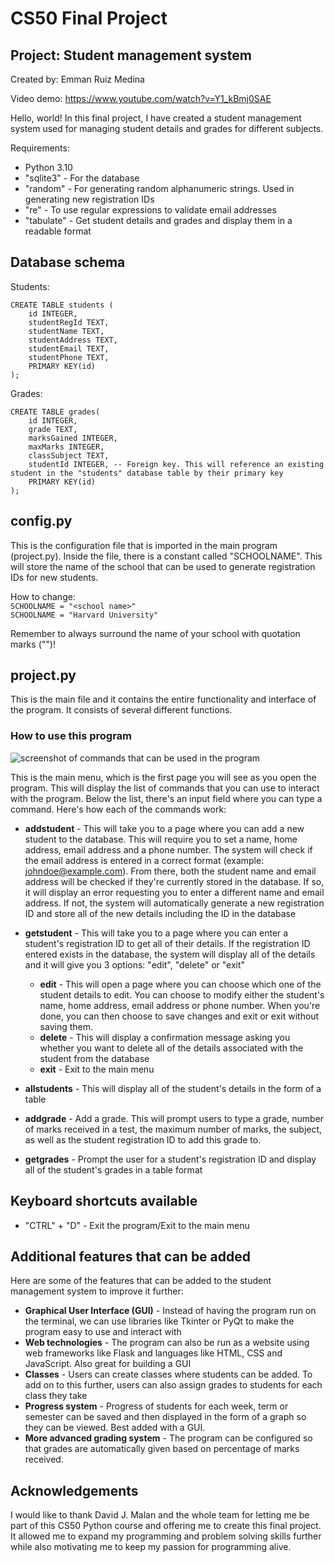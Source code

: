 # CS50 Final Project
## Project: Student management system

Created by: Emman Ruiz Medina

Video demo: https://www.youtube.com/watch?v=Y1_kBmj0SAE

Hello, world! In this final project, I have created a student management system used for managing student details and grades for different subjects.

Requirements:
*  Python 3.10
*  "sqlite3" - For the database
*  "random" - For generating random alphanumeric strings. Used in generating new registration IDs
*  "re" - To use regular expressions to validate email addresses
*  "tabulate" - Get student details and grades and display them in a readable format

## Database schema

Students:
```
CREATE TABLE students (
    id INTEGER,
    studentRegId TEXT,
    studentName TEXT,
    studentAddress TEXT,
    studentEmail TEXT,
    studentPhone TEXT,
    PRIMARY KEY(id)
);
```

Grades:
```
CREATE TABLE grades(
    id INTEGER,
    grade TEXT,
    marksGained INTEGER,
    maxMarks INTEGER,
    classSubject TEXT,
    studentId INTEGER, -- Foreign key. This will reference an existing student in the "students" database table by their primary key
    PRIMARY KEY(id)
);
```

## config.py

This is the configuration file that is imported in the main program (project.py). Inside the file, there is a constant called "SCHOOLNAME". This will store the name of the school that can be used to generate registration IDs for new students.

How to change:<br>
``SCHOOLNAME = "<school name>"``<br>
``SCHOOLNAME = "Harvard University"``

Remember to always surround the name of your school with quotation marks ("")!

## project.py

This is the main file and it contains the entire functionality and interface of the program. It consists of several different functions.

### How to use this program

![screenshot of commands that can be used in the program](screenshot1.PNG)

This is the main menu, which is the first page you will see as you open the program. This will display the list of commands that you can use to interact with the program. Below the list, there's an input field where you can type a command. Here's how each of the commands work:

* **addstudent** - This will take you to a page where you can add a new student to the database. This will require you to set a name, home address, email address and a phone number. The system will check if the email address is entered in a correct format (example: johndoe@example.com). From there, both the student name and email address will be checked if they're currently stored in the database. If so, it will display an error requesting you to enter a different name and email address. If not, the system will automatically generate a new registration ID and store all of the new details including the ID in the database

* **getstudent** - This will take you to a page where you can enter a student's registration ID to get all of their details. If the registration ID entered exists in the database, the system will display all of the details and it will give you 3 options: "edit", "delete" or "exit"
  * **edit** - This will open a page where you can choose which one of the student details to edit. You can choose to modify either the student's name, home address, email address or phone number. When you're done, you can then choose to save changes and exit or exit without saving them.
  * **delete** - This will display a confirmation message asking you whether you want to delete all of the details associated with the student from the database
  * **exit** - Exit to the main menu
* **allstudents** - This will display all of the student's details in the form of a table
* **addgrade** - Add a grade. This will prompt users to type a grade, number of marks received in a test, the maximum number of marks, the subject, as well as the student registration ID to add this grade to.
* **getgrades** - Prompt the user for a student's registration ID and display all of the student's grades in a table format


## Keyboard shortcuts available

* "CTRL" + "D" - Exit the program/Exit to the main menu

## Additional features that can be added
Here are some of the features that can be added to the student management system to improve it further:
* **Graphical User Interface (GUI)** - Instead of having the program run on the terminal, we can use libraries like Tkinter or PyQt to make the program easy to use and interact with
* **Web technologies** - The program can also be run as a website using web frameworks like Flask and languages like HTML, CSS and JavaScript. Also great for building a GUI
* **Classes** - Users can create classes where students can be added. To add on to this further, users can also assign grades to students for each class they take
* **Progress system** - Progress of students for each week, term or semester can be saved and then displayed in the form of a graph so they can be viewed. Best added with a GUI.
* **More advanced grading system** - The program can be configured so that grades are automatically given based on percentage of marks received.


## Acknowledgements

I would like to thank David J. Malan and the whole team for letting me be part of this CS50 Python course and offering me to create this final project. It allowed me to expand my programming and problem solving skills further while also motivating me to keep my passion for programming alive.
